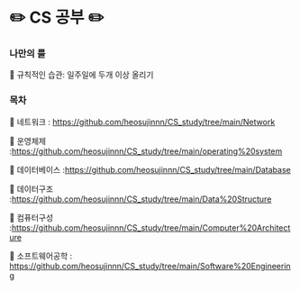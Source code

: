 # :pencil2: CS 공부 :pencil2:
### 나만의 룰 
:information_desk_person: 규칙적인 습관: 일주일에 두개 이상 올리기

### 목차
:information_desk_person: 네트워크 : https://github.com/heosujinnn/CS_study/tree/main/Network

:information_desk_person: 운영체제 :https://github.com/heosujinnn/CS_study/tree/main/operating%20system

:information_desk_person: 데이터베이스 :https://github.com/heosujinnn/CS_study/tree/main/Database

:information_desk_person: 데이터구조 :https://github.com/heosujinnn/CS_study/tree/main/Data%20Structure

:information_desk_person: 컴퓨터구성 :https://github.com/heosujinnn/CS_study/tree/main/Computer%20Architecture

:information_desk_person: 소프트웨어공학 : https://github.com/heosujinnn/CS_study/tree/main/Software%20Engineering
